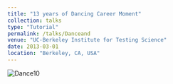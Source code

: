 ```yaml
---
title: "13 years of Dancing Career Moment"
collection: talks
type: "Tutorial"
permalink: /talks/Danceand
venue: "UC-Berkeley Institute for Testing Science"
date: 2013-03-01
location: "Berkeley, CA, USA"
---
```


![Dance10](https://tiffanyjtfu.github.io/TiffanyFu/images/danceballet1.JPEG)
